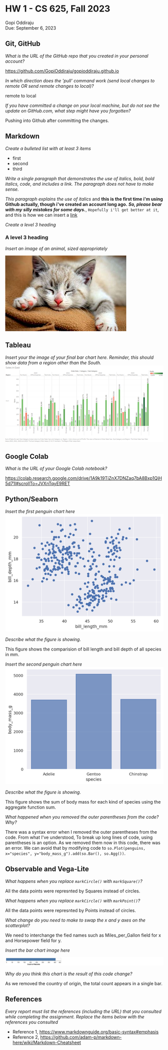 # HW 1 - CS 625, Fall 2023

Gopi Oddiraju  
Due: September 6, 2023


## Git, GitHub

*What is the URL of the GitHub repo that you created in your personal account?*

https://github.com/GopiOddiraju/gopioddiraju.github.io
   
*In which direction does the 'pull' command work (send local changes to remote OR send remote changes to local)?*

remote to local
   
*If you have committed a change on your local machine, but do not see the update on GitHub.com, what step might have you forgotten?*

Pushing into Github after committing the changes.


## Markdown

*Create a bulleted list with at least 3 items*
* first
* second
* third

*Write a single paragraph that demonstrates the use of italics, bold, bold italics, code, and includes a link. The paragraph does not have to make sense.*

*This paragraph explains the use of italics* and **this is the first time i'm using Github actually, though i've created an account long ago.** ***So, please bear with my silly mistakes for some days.***, `Hopefully i'll get better at it`, and this is how we can insert a [link](https://www.tableau.com/)

*Create a level 3 heading*
### A level 3 heading

*Insert an image of an animal, sized appropriately*

![alt text](cat.jpeg)

## Tableau

*Insert your the image of your final bar chart here. Reminder, this should show data from a region other than the South.*
![alt text](sales_in_east_region.png)

## Google Colab

*What is the URL of your Google Colab notebook?*

https://colab.research.google.com/drive/1A9k19TiZnX7DNZaq7bA8Bxp1QjH5d71l#scrollTo=JVXnTqyE9RET

## Python/Seaborn

*Insert the first penguin chart here*
![alt text](first_penguin.png)

*Describe what the figure is showing.*

This figure shows the comparision of bill length and bill depth of all species in mm.

*Insert the second penguin chart here*
![alt text](second_penguin.png)

*Describe what the figure is showing.*

This figure shows the sum of body mass for each kind of species using the aggregate function sum.

*What happened when you removed the outer parentheses from the code? Why?*

There was a syntax error when I removed the outer parentheses from the code. From what I've understood, To break up long lines of code, using parentheses is an option. As we removed them now in this code, there was an error. We can avoid that by modifying code to `so.Plot(penguins, x="species", y="body_mass_g").add(so.Bar(), so.Agg())`.

## Observable and Vega-Lite

*What happens when you replace `markCircle()` with `markSquare()`?*

All the data points were represnted by Squares instead of circles.

*What happens when you replace `markCircle()` with `markPoint()`?*

All the data points were represnted by Points instead of circles.

*What change do you need to make to swap the x and y axes on the scatterplot?*

We need to interchange the fied names such as Miles_per_Gallon field for x and Horsepower field for y.

*Insert the bar chart image here*

![alt text](barchart.png)

*Why do you think this chart is the result of this code change?*

As we removed the country of origin, the total count appears in a single bar.

## References

*Every report must list the references (including the URL) that you consulted while completing the assignment. Replace the items below with the references you consulted*

* Reference 1, <https://www.markdownguide.org/basic-syntax#emphasis>
* Reference 2, <https://github.com/adam-p/markdown-here/wiki/Markdown-Cheatsheet>
